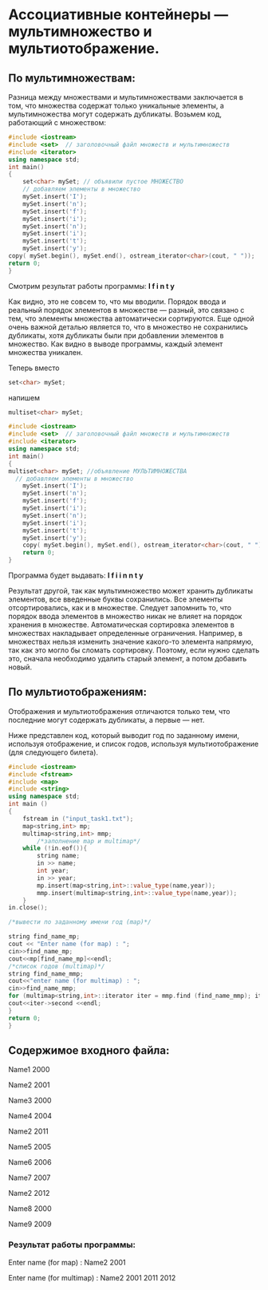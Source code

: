 # Ассоциативные контейнеры — мультимножество и мультиотображение. 
## По мультимножествам: 

Разница между множествами и мультимножествами заключается в том, что множества содержат только уникальные элементы, а мультимножества могут содержать дубликаты. Возьмем код, работающий с множеством:

```cpp
#include <iostream>
#include <set>  // заголовочный файл множеств и мультимножеств
#include <iterator>
using namespace std;
int main()
{
	set<char> mySet; // объявили пустое МНОЖЕСТВО
  	// добавляем элементы в множество
    mySet.insert('I');
    mySet.insert('n');
    mySet.insert('f');
    mySet.insert('i');
    mySet.insert('n');
    mySet.insert('i');
    mySet.insert('t');
    mySet.insert('y');
copy( mySet.begin(), mySet.end(), ostream_iterator<char>(cout, " "));
return 0;	
}
```
Смотрим результат работы программы: **I f i n t y**	

Как видно, это не совсем то, что мы вводили. Порядок ввода и реальный порядок элементов в множестве — разный, это связано с тем, что элементы множества автоматически сортируются. Еще одной очень важной деталью является то, что в множество не сохранились дубликаты, хотя дубликаты были при добавлении элементов в множество. Как видно в выводе программы, каждый элемент множества уникален.

Теперь вместо 
```cpp
set<char> mySet;
```
напишем 
```cpp
multiset<char> mySet;
```

```cpp
#include <iostream>
#include <set>  // заголовочный файл множеств и мультимножеств
#include <iterator>
using namespace std;
int main() 
{
multiset<char> mySet; //объявление МУЛЬТИМНОЖЕСТВА
  // добавляем элементы в множество
    mySet.insert('I');
    mySet.insert('n');
    mySet.insert('f');
    mySet.insert('i');
    mySet.insert('n');
    mySet.insert('i');
    mySet.insert('t');
    mySet.insert('y');
	copy( mySet.begin(), mySet.end(), ostream_iterator<char>(cout, " "));
	return 0;	
}
```

Программа будет выдавать: **I f i i n n t y**

Результат другой, так как мультимножество может хранить дубликаты элементов, все введенные буквы сохранились. Все элементы отсортировались, как и в множестве. Следует запомнить то, что порядок ввода элементов в множество никак не влияет на порядок хранения в множестве. Автоматическая сортировка элементов в множествах накладывает определенные ограничения. Например, в множествах нельзя изменить значение какого-то элемента напрямую, так как это могло бы сломать сортировку. Поэтому, если нужно сделать это, сначала необходимо удалить старый элемент, а потом добавить новый.

## По мультиотображениям: 

Отображения и мультиотображения отличаются только тем, что последние могут содержать дубликаты, а первые — нет.

Ниже представлен код, который выводит год по заданному имени, используя отображение, и список годов, используя мультиотображение (для следующего билета).

```cpp
#include <iostream>
#include <fstream>
#include <map>
#include <string>
using namespace std;
int main ()
{
	fstream in ("input_task1.txt");
	map<string,int> mp;
	multimap<string,int> mmp;
		/*заполнение map и multimap*/
	while (!in.eof()){
		string name;
		in >> name;
		int year;
		in >> year;
		mp.insert(map<string,int>::value_type(name,year));
		mmp.insert(multimap<string,int>::value_type(name,year));
	}
in.close();

/*вывести по заданному имени год (map)*/

string find_name_mp;
cout << "Enter name (for map) : ";
cin>>find_name_mp;
cout<<mp[find_name_mp]<<endl;
/*список годов (multimap)*/
string find_name_mmp;
cout<<"enter name (for multimap) : ";
cin>>find_name_mmp;
for (multimap<string,int>::iterator iter = mmp.find (find_name_mmp); iter != mmp.end() && iter->first == find_name_mmp ; ++iter){
cout<<iter->second <<endl;
}
return 0;
}
```

## Содержимое входного файла:

Name1 2000

Name2 2001

Name3 2000

Name4 2004

Name2 2011

Name5 2005

Name6 2006

Name7 2007

Name2 2012

Name8 2000

Name9 2009

### Результат работы программы:

Enter name (for map) : Name2
2001
 
 
Enter name (for multimap) : Name2
2001
2011
2012
